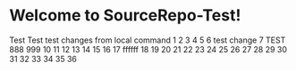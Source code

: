 # Welcome to SourceRepo-Test!
Test
Test
test changes from local command
1
2
3
4
5
6 test change
7 TEST
888
999
10
11
12
13
14
15
16
17 ffffff
18
19
20
21
22
23
24
25
26
27
28
29
30
31
32
33
34
35
36

